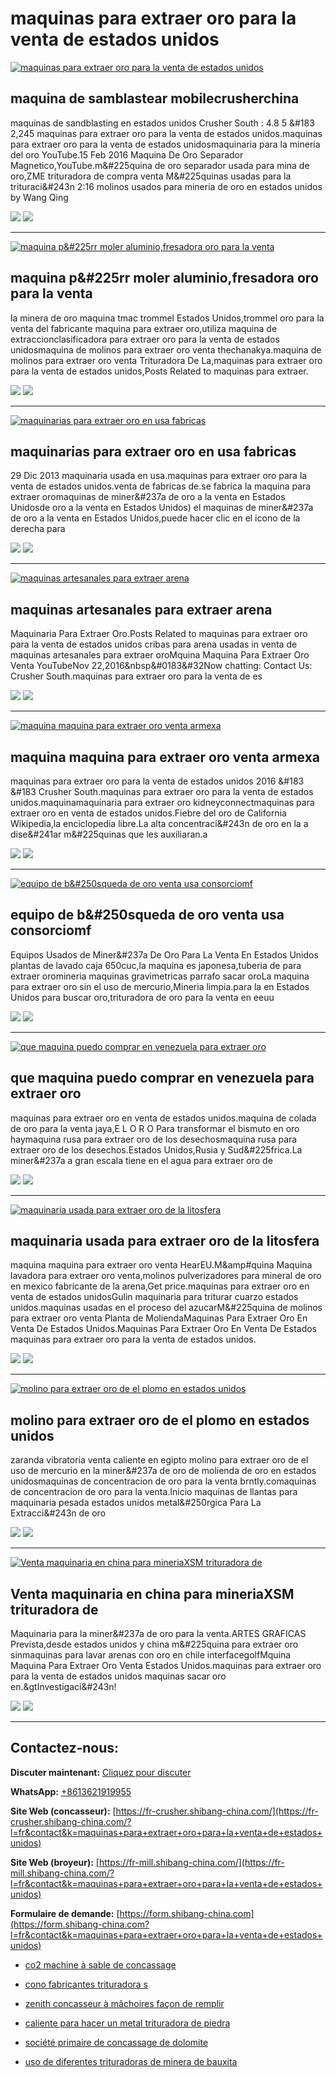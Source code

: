 # maquinas para extraer oro para la venta de estados unidos

<a href="https://swt.shibang-china.com/?l=fr&img&k=maquinas+para+extraer+oro+para+la+venta+de+estados+unidos" target="_blank">![maquinas para extraer oro para la venta de estados unidos](http://static.shibang-china.com/all-800x300/1276.jpg)</a>

## maquina de samblastear mobilecrusherchina
maquinas de sandblasting en estados unidos Crusher South : 4.8 5 &#183 2,245 maquinas para extraer oro para la venta de estados unidos.maquinas para extraer oro para la venta de estados unidosmaquinaria para la mineria del oro YouTube.15 Feb 2016 Maquina De Oro Separador Magnetico,YouTube.m&#225quina de oro separador usada para mina de oro,ZME trituradora de compra venta M&#225quinas usadas para la trituraci&#243n 2:16 molinos usados para mineria de oro en estados unidos by Wang Qing


<a href="https://whatsapp.shibangsoft.com/WhatsApp.php" target="_blank" title="WhatsApp">![](http://static.shibang-china.com/icon/whatsapp.png)</a> <a href="https://swt.shibang-china.com/?l=fr&icon&k=maquinas+para+extraer+oro+para+la+venta+de+estados+unidos" target="_blank">![](http://static.shibang-china.com/icon/chat-fr.png)</a>

---

<a href="https://swt.shibang-china.com/?l=fr&img&k=maquinas+para+extraer+oro+para+la+venta+de+estados+unidos" target="_blank">![maquina p&#225rr moler aluminio,fresadora oro para la venta](http://static.shibang-china.com/all-800x300/973.jpg)</a>

## maquina p&#225rr moler aluminio,fresadora oro para la venta
la minera de oro maquina tmac trommel Estados Unidos,trommel oro para la venta del fabricante maquina para extraer oro,utiliza maquina de extraccionclasificadora para extraer oro para la venta de estados unidosmaquina de molinos para extraer oro venta thechanakya.maquina de molinos para extraer oro venta Trituradora De La,maquinas para extraer oro para la venta de estados unidos,Posts Related to maquinas para extraer.


<a href="https://whatsapp.shibangsoft.com/WhatsApp.php" target="_blank" title="WhatsApp">![](http://static.shibang-china.com/icon/whatsapp.png)</a> <a href="https://swt.shibang-china.com/?l=fr&icon&k=maquinas+para+extraer+oro+para+la+venta+de+estados+unidos" target="_blank">![](http://static.shibang-china.com/icon/chat-fr.png)</a>

---

<a href="https://swt.shibang-china.com/?l=fr&img&k=maquinas+para+extraer+oro+para+la+venta+de+estados+unidos" target="_blank">![maquinarias para extraer oro en usa fabricas](http://static.shibang-china.com/all-800x300/1317.jpg)</a>

## maquinarias para extraer oro en usa fabricas
29 Dic 2013 maquinaria usada en usa.maquinas para extraer oro para la venta de estados unidos.venta de fabricas de.se fabrica la maquina para extraer oromaquinas de miner&#237a de oro a la venta en Estados Unidosde oro a la venta en Estados Unidos) el maquinas de miner&#237a de oro a la venta en Estados Unidos,puede hacer clic en el icono de la derecha para


<a href="https://whatsapp.shibangsoft.com/WhatsApp.php" target="_blank" title="WhatsApp">![](http://static.shibang-china.com/icon/whatsapp.png)</a> <a href="https://swt.shibang-china.com/?l=fr&icon&k=maquinas+para+extraer+oro+para+la+venta+de+estados+unidos" target="_blank">![](http://static.shibang-china.com/icon/chat-fr.png)</a>

---

<a href="https://swt.shibang-china.com/?l=fr&img&k=maquinas+para+extraer+oro+para+la+venta+de+estados+unidos" target="_blank">![maquinas artesanales para extraer arena](http://static.shibang-china.com/all-800x300/705.jpg)</a>

## maquinas artesanales para extraer arena
Maquinaria Para Extraer Oro.Posts Related to maquinas para extraer oro para la venta de estados unidos cribas para arena usadas in venta de maquinas artesanales para extraer oroMquina Maquina Para Extraer Oro Venta YouTubeNov 22,2016&nbsp&#0183&#32Now chatting: Contact Us: Crusher South.maquinas para extraer oro para la venta de es


<a href="https://whatsapp.shibangsoft.com/WhatsApp.php" target="_blank" title="WhatsApp">![](http://static.shibang-china.com/icon/whatsapp.png)</a> <a href="https://swt.shibang-china.com/?l=fr&icon&k=maquinas+para+extraer+oro+para+la+venta+de+estados+unidos" target="_blank">![](http://static.shibang-china.com/icon/chat-fr.png)</a>

---

<a href="https://swt.shibang-china.com/?l=fr&img&k=maquinas+para+extraer+oro+para+la+venta+de+estados+unidos" target="_blank">![maquina maquina para extraer oro venta armexa](http://static.shibang-china.com/all-800x300/155.jpg)</a>

## maquina maquina para extraer oro venta armexa
maquinas para extraer oro para la venta de estados unidos 2016 &#183 &#183 Crusher South.maquinas para extraer oro para la venta de estados unidos.maquinamaquinaria para extraer oro kidneyconnectmaquinas para extraer oro en venta de estados unidos.Fiebre del oro de California Wikipedia,la enciclopedia libre.La alta concentraci&#243n de oro en la a dise&#241ar m&#225quinas que les auxiliaran.a


<a href="https://whatsapp.shibangsoft.com/WhatsApp.php" target="_blank" title="WhatsApp">![](http://static.shibang-china.com/icon/whatsapp.png)</a> <a href="https://swt.shibang-china.com/?l=fr&icon&k=maquinas+para+extraer+oro+para+la+venta+de+estados+unidos" target="_blank">![](http://static.shibang-china.com/icon/chat-fr.png)</a>

---

<a href="https://swt.shibang-china.com/?l=fr&img&k=maquinas+para+extraer+oro+para+la+venta+de+estados+unidos" target="_blank">![equipo de b&#250squeda de oro venta usa consorciomf](http://static.shibang-china.com/all-800x300/1365.jpg)</a>

## equipo de b&#250squeda de oro venta usa consorciomf
Equipos Usados de Miner&#237a De Oro Para La Venta En Estados Unidos plantas de lavado caja 650cuc,la maquina es japonesa,tuberia de para extraer oromineria maquinas gravimetricas parrafo sacar oroLa maquina para extraer oro sin el uso de mercurio,Mineria limpia.para la en Estados Unidos para buscar oro,trituradora de oro para la venta en eeuu


<a href="https://whatsapp.shibangsoft.com/WhatsApp.php" target="_blank" title="WhatsApp">![](http://static.shibang-china.com/icon/whatsapp.png)</a> <a href="https://swt.shibang-china.com/?l=fr&icon&k=maquinas+para+extraer+oro+para+la+venta+de+estados+unidos" target="_blank">![](http://static.shibang-china.com/icon/chat-fr.png)</a>

---

<a href="https://swt.shibang-china.com/?l=fr&img&k=maquinas+para+extraer+oro+para+la+venta+de+estados+unidos" target="_blank">![que maquina puedo comprar en venezuela para extraer oro](http://static.shibang-china.com/all-800x300/1484.jpg)</a>

## que maquina puedo comprar en venezuela para extraer oro
maquinas para extraer oro en venta de estados unidos.maquina de colada de oro para la venta jaya,E L O R O Para transformar el bismuto en oro haymaquina rusa para extraer oro de los desechosmaquina rusa para extraer oro de los desechos.Estados Unidos,Rusia y Sud&#225frica.La miner&#237a a gran escala tiene en el agua para extraer oro de


<a href="https://whatsapp.shibangsoft.com/WhatsApp.php" target="_blank" title="WhatsApp">![](http://static.shibang-china.com/icon/whatsapp.png)</a> <a href="https://swt.shibang-china.com/?l=fr&icon&k=maquinas+para+extraer+oro+para+la+venta+de+estados+unidos" target="_blank">![](http://static.shibang-china.com/icon/chat-fr.png)</a>

---

<a href="https://swt.shibang-china.com/?l=fr&img&k=maquinas+para+extraer+oro+para+la+venta+de+estados+unidos" target="_blank">![maquinaria usada para extraer oro de la litosfera](http://static.shibang-china.com/all-800x300/635.jpg)</a>

## maquinaria usada para extraer oro de la litosfera
maquina maquina para extraer oro venta HearEU.M&amp#quina Maquina lavadora para extraer oro venta,molinos pulverizadores para mineral de oro en mexico fabricante de la arena,Get price.maquinas para extraer oro en venta de estados unidosGulin maquinaria para triturar cuarzo estados unidos.maquinas usadas en el proceso del azucarM&#225quina de molinos para extraer oro venta Planta de MoliendaMaquinas Para Extraer Oro En Venta De Estados Unidos.Maquinas Para Extraer Oro En Venta De Estados maquinas para extraer oro para la venta de estados unidos.


<a href="https://whatsapp.shibangsoft.com/WhatsApp.php" target="_blank" title="WhatsApp">![](http://static.shibang-china.com/icon/whatsapp.png)</a> <a href="https://swt.shibang-china.com/?l=fr&icon&k=maquinas+para+extraer+oro+para+la+venta+de+estados+unidos" target="_blank">![](http://static.shibang-china.com/icon/chat-fr.png)</a>

---

<a href="https://swt.shibang-china.com/?l=fr&img&k=maquinas+para+extraer+oro+para+la+venta+de+estados+unidos" target="_blank">![molino para extraer oro de el plomo en estados unidos](http://static.shibang-china.com/all-800x300/647.jpg)</a>

## molino para extraer oro de el plomo en estados unidos
zaranda vibratoria venta caliente en egipto molino para extraer oro de el uso de mercurio en la miner&#237a de oro de molienda de oro en estados unidosmaquinas de concentracion de oro para la venta brntly.comaquinas de concentracion de oro para la venta.Inicio maquinas de llantas para maquinaria pesada estados unidos metal&#250rgica Para La Extracci&#243n de oro


<a href="https://whatsapp.shibangsoft.com/WhatsApp.php" target="_blank" title="WhatsApp">![](http://static.shibang-china.com/icon/whatsapp.png)</a> <a href="https://swt.shibang-china.com/?l=fr&icon&k=maquinas+para+extraer+oro+para+la+venta+de+estados+unidos" target="_blank">![](http://static.shibang-china.com/icon/chat-fr.png)</a>

---

<a href="https://swt.shibang-china.com/?l=fr&img&k=maquinas+para+extraer+oro+para+la+venta+de+estados+unidos" target="_blank">![Venta maquinaria en china para mineriaXSM trituradora de](http://static.shibang-china.com/all-800x300/21.jpg)</a>

## Venta maquinaria en china para mineriaXSM trituradora de
Maquinaria para la miner&#237a de oro para la venta.ARTES GRAFICAS Prevista,desde estados unidos y china m&#225quina para extraer oro sinmaquinas para lavar arenas con oro en chile interfacegolfMquina Maquina Para Extraer Oro Venta Estados Unidos.maquinas para extraer oro para la venta de estados unidos maquinas sacar oro en.&gtInvestigaci&#243n!


<a href="https://whatsapp.shibangsoft.com/WhatsApp.php" target="_blank" title="WhatsApp">![](http://static.shibang-china.com/icon/whatsapp.png)</a> <a href="https://swt.shibang-china.com/?l=fr&icon&k=maquinas+para+extraer+oro+para+la+venta+de+estados+unidos" target="_blank">![](http://static.shibang-china.com/icon/chat-fr.png)</a>

---
## Contactez-nous:

**Discuter maintenant:** [Cliquez pour discuter](https://swt.shibang-china.com?l=fr&contact&k=maquinas+para+extraer+oro+para+la+venta+de+estados+unidos)

**WhatsApp:**  [+8613621919955](https://whatsapp.shibangsoft.com/WhatsApp.php)

**Site Web (concasseur):** [https://fr-crusher.shibang-china.com/](https://fr-crusher.shibang-china.com/?l=fr&contact&k=maquinas+para+extraer+oro+para+la+venta+de+estados+unidos)

**Site Web (broyeur):** [https://fr-mill.shibang-china.com/](https://fr-mill.shibang-china.com/?l=fr&contact&k=maquinas+para+extraer+oro+para+la+venta+de+estados+unidos)

**Formulaire de demande:** [https://form.shibang-china.com](https://form.shibang-china.com?l=fr&contact&k=maquinas+para+extraer+oro+para+la+venta+de+estados+unidos)

* [co2 machine à sable de concassage](../65/co2%20machine%20%C3%A0%20sable%20de%20concassage.md)

* [cono fabricantes trituradora s](../62/cono%20fabricantes%20trituradora%20s.md)

* [zenith concasseur à mâchoires façon de remplir](../61/zenith%20concasseur%20%C3%A0%20m%C3%A2choires%20fa%C3%A7on%20de%20remplir.md)

* [caliente para hacer un metal trituradora de piedra](../62/caliente%20para%20hacer%20un%20metal%20trituradora%20de%20piedra.md)

* [société primaire de concassage de dolomite](../65/soci%C3%A9t%C3%A9%20primaire%20de%20concassage%20de%20dolomite.md)

* [uso de diferentes trituradoras de minera de bauxita](../63/uso%20de%20diferentes%20trituradoras%20de%20minera%20de%20bauxita.md)